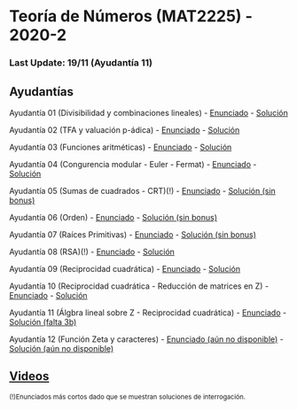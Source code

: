 # Teoría de Números (MAT2225) - 2020-2

### Last Update: 19/11 (Ayudantía 11)

## Ayudantías

Ayudantía 01 (Divisibilidad y combinaciones lineales) - [Enunciado](https://github.com/brd12/MAT2225-2020-2/blob/Enunciados/Enunciado01.pdf) - [Solución](https://github.com/brd12/MAT2225-2020-2/blob/Soluciones/Soluci%C3%B3n01.pdf)

Ayudantía 02 (TFA y valuación p-ádica) - [Enunciado](https://github.com/brd12/MAT2225-2020-2/blob/Enunciados/Enunciado02.pdf) - [Solución](https://github.com/brd12/MAT2225-2020-2/blob/Soluciones/Soluci%C3%B3n02.pdf)

Ayudantía 03 (Funciones aritméticas) - [Enunciado](https://github.com/brd12/MAT2225-2020-2/blob/Enunciados/Enunciado03.pdf) - [Solución](https://github.com/brd12/MAT2225-2020-2/blob/Soluciones/Soluci%C3%B3n03.pdf)

Ayudantía 04 (Congurencia modular - Euler - Fermat) - [Enunciado](https://github.com/brd12/MAT2225-2020-2/blob/Enunciados/Enunciado04.pdf) - [Solución](https://github.com/brd12/MAT2225-2020-2/blob/Soluciones/Soluci%C3%B3n04.pdf)

Ayudantía 05 (Sumas de cuadrados - CRT)(!) - [Enunciado](https://github.com/brd12/MAT2225-2020-2/blob/Enunciados/Enunciado05.pdf) - [Solución (sin bonus)](https://github.com/brd12/MAT2225-2020-2/blob/Soluciones/Soluci%C3%B3n05%20(sin%20bonus).pdf)

Ayudantía 06 (Orden) - [Enunciado](https://github.com/brd12/MAT2225-2020-2/blob/Enunciados/Enunciado06.pdf) - [Solución (sin bonus)](https://github.com/brd12/MAT2225-2020-2/blob/Soluciones/Soluci%C3%B3n06%20(sin%20bonus).pdf)

Ayudantía 07 (Raíces Primitivas) - [Enunciado](https://github.com/brd12/MAT2225-2020-2/blob/Enunciados/Enunciado07.pdf) - [Solución (sin bonus)](https://github.com/brd12/MAT2225-2020-2/blob/Soluciones/Soluci%C3%B3n07%20(sin%20bonus).pdf)

Ayudantía 08 (RSA)(!) - [Enunciado](https://github.com/brd12/MAT2225-2020-2/blob/Enunciados/Enunciado08.pdf) - [Solución](https://github.com/brd12/MAT2225-2020-2/blob/Soluciones/Soluci%C3%B3n08.pdf)

Ayudantía 09 (Reciprocidad cuadrática) - [Enunciado](https://github.com/brd12/MAT2225-2020-2/blob/Enunciados/Enunciado09.pdf) - [Solución](https://github.com/brd12/MAT2225-2020-2/blob/Soluciones/Soluci%C3%B3n09.pdf)

Ayudantía 10 (Reciprocidad cuadrática - Reducción de matrices en Z) - [Enunciado](https://github.com/brd12/MAT2225-2020-2/blob/Enunciados/Enunciado10.pdf) - [Solución](https://github.com/brd12/MAT2225-2020-2/blob/Soluciones/Soluci%C3%B3n10.pdf)

Ayudantía 11 (Álgbra lineal sobre Z - Reciprocidad cuadrática) - [Enunciado](https://github.com/brd12/MAT2225-2020-2/blob/Enunciados/Enunciado11.pdf) - [Solución (falta 3b)](https://github.com/brd12/MAT2225-2020-2/blob/Soluciones/Soluci%C3%B3n11%20(parcial).pdf)

Ayudantía 12 (Función Zeta y caracteres) - [Enunciado (aún no disponible)](https://www.youtube.com/watch?v=rvrZJ5C_Nwg&feature=youtu.be&t=143) - [Solución (aún no disponible)](https://youtu.be/l-NidcMz_xk?t=8)

## [Videos](https://drive.google.com/drive/folders/1j34ElOFyiAv8ZpPtQ31o9iupygihMcrL?usp=sharing)

<sub>(!)Enunciados más cortos dado que se muestran soluciones de interrogación. </sub>
